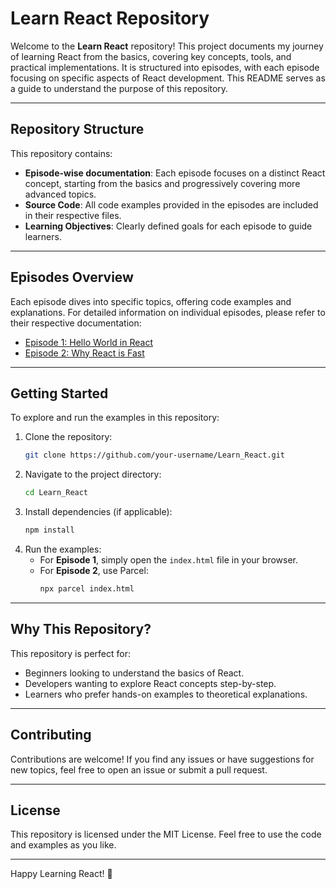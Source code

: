 # Learn React Repository

Welcome to the **Learn React** repository! This project documents my journey of learning React from the basics, covering key concepts, tools, and practical implementations. It is structured into episodes, with each episode focusing on specific aspects of React development. This README serves as a guide to understand the purpose of this repository.

---

## Repository Structure

This repository contains:

- **Episode-wise documentation**: Each episode focuses on a distinct React concept, starting from the basics and progressively covering more advanced topics.
- **Source Code**: All code examples provided in the episodes are included in their respective files.
- **Learning Objectives**: Clearly defined goals for each episode to guide learners.

---

## Episodes Overview

Each episode dives into specific topics, offering code examples and explanations. For detailed information on individual episodes, please refer to their respective documentation:

- [Episode 1: Hello World in React](./Episode-1.md)
- [Episode 2: Why React is Fast](./Episode-2.md)

---

## Getting Started

To explore and run the examples in this repository:

1. Clone the repository:
   ```bash
   git clone https://github.com/your-username/Learn_React.git
   ```
2. Navigate to the project directory:
   ```bash
   cd Learn_React
   ```
3. Install dependencies (if applicable):
   ```bash
   npm install
   ```
4. Run the examples:
   - For **Episode 1**, simply open the `index.html` file in your browser.
   - For **Episode 2**, use Parcel:
     ```bash
     npx parcel index.html
     ```

---

## Why This Repository?

This repository is perfect for:
- Beginners looking to understand the basics of React.
- Developers wanting to explore React concepts step-by-step.
- Learners who prefer hands-on examples to theoretical explanations.

---

## Contributing
Contributions are welcome! If you find any issues or have suggestions for new topics, feel free to open an issue or submit a pull request.

---

## License
This repository is licensed under the MIT License. Feel free to use the code and examples as you like.

---

Happy Learning React! 🎉